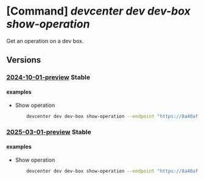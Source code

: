 # [Command] _devcenter dev dev-box show-operation_

Get an operation on a dev box.

## Versions

### [2024-10-01-preview](/Resources/data-plane/microsoft.devcenter/L3Byb2plY3RzL3t9L3VzZXJzL3t9L2RldmJveGVzL3t9L29wZXJhdGlvbnMve30=/2024-10-01-preview.xml) **Stable**

<!-- data-plane:microsoft.devcenter /projects/{}/users/{}/devboxes/{}/operations/{} 2024-10-01-preview -->

#### examples

- Show operation
    ```bash
        devcenter dev dev-box show-operation --endpoint "https://8a40af38-3b4c-4672-a6a4-5e964b1870ed-contosodevcenter.centralus.devcenter.azure.com/" --project-name "DevProject" --name "myDevBox" --operation-id "f5dbdfab-fa0e-4831-8d13-25359aa5e680" --user-id "00000000-0000-0000-0000-000000000000"
    ```

### [2025-03-01-preview](/Resources/data-plane/microsoft.devcenter/L3Byb2plY3RzL3t9L3VzZXJzL3t9L2RldmJveGVzL3t9L29wZXJhdGlvbnMve30=/2025-03-01-preview.xml) **Stable**

<!-- data-plane:microsoft.devcenter /projects/{}/users/{}/devboxes/{}/operations/{} 2025-03-01-preview -->

#### examples

- Show operation
    ```bash
        devcenter dev dev-box show-operation --endpoint "https://8a40af38-3b4c-4672-a6a4-5e964b1870ed-contosodevcenter.centralus.devcenter.azure.com/" --project-name "DevProject" --name "myDevBox" --operation-id "f5dbdfab-fa0e-4831-8d13-25359aa5e680" --user-id "00000000-0000-0000-0000-000000000000"
    ```
